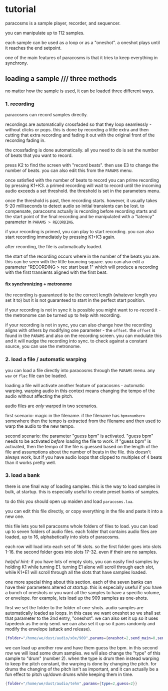 
# tutorial

paracosms is a sample player, recorder, and sequencer.

you can manipulate up to 112 samples. 

each sample can be used as a loop or as a "oneshot". a oneshot plays until it reaches the end setpoint.

one of the main features of paracosms is that it tries to keep everything in synchrony.

## loading a sample /// three methods

no matter how the sample is used, it can be loaded three different ways.

### 1. recording

paracosms can record samples directly.

recordings are automatically crossfaded so that they loop seamlessly - without clicks or pops. this is done by recording a little extra and then cutting that extra recording and fading it out with the original front of the recording fading in. 

the crossfading is done automatically. all you need to do is set the number of beats that you want to record.

press K2 to find the screen with "record beats". then use E3 to change the number of beats. you can also edit this from the `PARAMS` menu.

once satisfied with the number of beats to record you can prime recording by pressing K1+K3. a primed recording will wait to record until the incoming audio exceeds a set threshold. the threshold is set in the parameters menu. 

once the threshold is past, then recording starts. however, it usually takes 5-20 milliseconds to detect audio so initial transients can be lost. to compensate, paracosms actually is recording before recording starts and the start point of the final recording and be manipulated with a "latency" parameter in `PARAMS > RECORDING`.

if your recording is primed, you can play to start recording. you can also start recording immediately by pressing K1+K3 again. 

after recording, the file is automatically loaded. 

the start of the recording occurs where in the number of the beats you are. this can be seen with the little bouncing square. you can also edit a parameter "RECORDING > rec start beat 1" which will produce a recording with the first transients aligned with the first beat.


#### fix synchronizing + metronome


the recording is guaranteed to be the correct length (whatever length you set it to) but it is not guaranteed to start in the perfect start position.

if your recording is not in sync it is possible you might want to re-record it - the metronome can be turned up to help with recording.

if your recording is not in sync, you can also change how the recording aligns with others by modifying one parameter - the `offset`. the `offset` is found in the `PARAMS` and also on the recording screen. you can modulate this and it will nudge the recording into sync. to check against a constant source, you can use the metronome.

### 2. load a file / automatic warping

you can load a file directly into paracosms through the `PARAMS` menu. any `wav` or `flac` file can be loaded. 

loading a file will activate another feature of paracosms - automatic warping. warping audio in this context means changing the tempo of the audio without affecting the pitch. 

audio files are *only* warped in two scenarios. 

first scenario: magic in the filename. if the filename has `bpm<number>` somewhere then the tempo is extracted from the filename and then used to warp the audio to the new tempo.

second scenario: the parameter "guess bpm" is activated. "guess bpm" needs to be activated *before* loading the file to work. if "guess bpm" is activated, then the tempo of the file is guessed based on the length of the file and assumptions about the number of beats in the file. this doesn't always work, but if you have audio loops that clipped to multiples of 4 beats than it works pretty well.


### 3. load a bank

there is one final way of loading samples. this is the way to load samples in bulk, at startup. this is especially useful to create preset banks of samples.

to do this you should open up maiden and load `paracosms.lua`.

you can edit this file directly, or copy everything in the file and paste it into a new one. 

this file lets you tell paracosms whole folders of files to load. you can load up to seven folders of audio files. each folder that contains audio files are loaded, up to 16, alphabetically into slots of paracosms. 

each row will load into each set of 16 slots. so the first folder goes into slots 1-16. the second folder goes into slots 17-32. even if their are no samples. 

_helpful hint:_ if you have lots of empty slots, you can easily find samples by holding K1 while turning E1. turning E1 alone will scroll through each slot, while K1+E1 will scroll through all the slots that have samples loaded.

one more special thing about this section. each of the seven banks can have their parameters altered *at startup*. this is especially useful if you have a bunch of oneshots or you want all the samples to have a specific volume, or envelope. for example, lets load up the 909 samples as one-shots.

first we set the folder to the folder of one-shots. audio samples are automatically loaded as loops. in this case we want oneshot so we shall set that parameter to the 2nd entry, "oneshot". we can also set it up so it uses tapedeck as the only send. we can also set it up so it pans randomly and modify the envelope (attack and release).

```lua
{folder="/home/we/dust/audio/x0x/909",params={oneshot=2,send_main=0,send_tape=1,attack=0.002,release=0.2,pan=math.random()-0.5}},
```


we can load up another row and have them guess the bpm. in this second row we will load some drum samples. we will also change the "type" of this sample to "drum" (number 2). when the type is drum then instead warping to keep the pitch constant, the warping is done by changing the pitch. for drums the changing of the pitch isn't as important, and it can actually be a fun effect to pitch up/down drums while keeping them in time.

```lua
{folder="/home/we/dust/audio/tehn",params={type=2,guess=2}}
```
